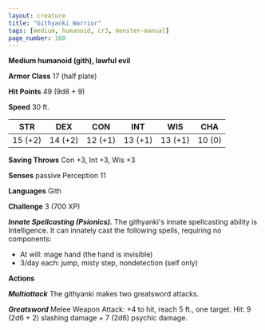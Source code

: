 ```yaml
---
layout: creature
title: "Githyanki Warrior"
tags: [medium, humanoid, cr3, monster-manual]
page_number: 160
---
```


**Medium humanoid (gith), lawful evil**

**Armor Class** 17 (half plate)

**Hit Points** 49  (9d8 + 9)

**Speed** 30 ft.

|   STR   |   DEX   |   CON   |   INT   |   WIS   |   CHA   |
|:-------:|:-------:|:-------:|:-------:|:-------:|:-------:|
| 15 (+2) | 14 (+2) | 12 (+1) | 13 (+1) | 13 (+1) | 10 (0) |

**Saving Throws** Con +3, Int +3, Wis +3

**Senses** passive Perception 11

**Languages** Gith

**Challenge** 3 (700 XP)

***Innate Spellcasting (Psionics).*** The githyanki's innate spellcasting ability is Intelligence. It can innately cast the following spells, requiring no components:
* At will: mage hand (the hand is invisible)
* 3/day each: jump, misty step, nondetection (self only)

**Actions**

***Multiattack*** The githyanki makes two greatsword attacks.

***Greatsword*** Melee Weapon Attack: +4 to hit, reach 5 ft., one target. Hit: 9 (2d6 + 2) slashing damage + 7 (2d6) psychic damage.